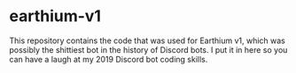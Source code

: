 # earthium-v1

This repository contains the code that was used for Earthium v1, which was possibly the shittiest bot in the history of Discord bots. I put it in here so you can have a laugh at my 2019 Discord bot coding skills.
